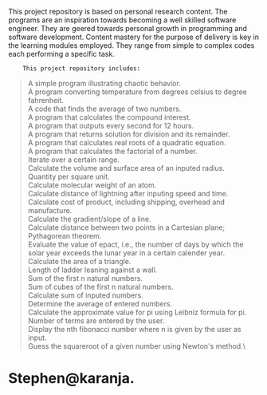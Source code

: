 This project repository is based on personal research content.
The programs are an inspiration towards becoming a well skilled software engineer. They are geered towards personal growth in programming and software development. Content mastery for the purpose of delivery is key in the learning modules employed.
They range from simple to complex codes each performing a specific task.

        This project repository includes:
> A simple program illustrating chaotic behavior.\
> A program converting temperature from degrees celsius to degree fahrenheit.\
> A code that finds the average of two numbers.\
> A program that calculates the compound interest.\
> A program that outputs every second for 12 hours.\
> A program that returns solution for division and its remainder.\
> A program that calculates real roots of a quadratic equation.\
> A program that calculates the factorial of a number.\
> Iterate over a certain range.\
> Calculate the volume and surface area of an inputed radius.\
> Quantity per square unit.\
> Calculate molecular weight of an atom.\
> Calculate distance of lightning after inputing speed and time.\
> Calculate cost of product, including shipping, overhead and manufacture.\
> Calculate the gradient/slope of a line.\
> Calculate distance between two points in a Cartesian plane; Pythagorean theorem.\
> Evaluate the value of epact, i.e., the number of days by which the solar year exceeds the lunar year in a certain calender year.\
> Calculate the area of a triangle.\
> Length of ladder leaning against a wall.\
> Sum of the first n natural numbers.\
> Sum of cubes of the first n natural numbers.\
> Calculate sum of inputed numbers.\
> Determine the average of entered numbers.\
> Calculate the approximate value for pi using Leibniz formula for pi. Number of terms are entered by the user.\
> Display the nth fibonacci number where n is given by the user as input.\
> Guess the squareroot of a given number using Newton's method.\

# Stephen@karanja.

